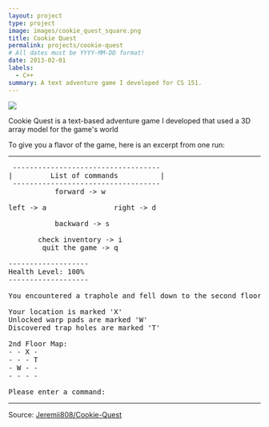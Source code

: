 ```yaml
---
layout: project
type: project
image: images/cookie_quest_square.png
title: Cookie Quest
permalink: projects/cookie-quest
# All dates must be YYYY-MM-DD format!
date: 2013-02-01
labels:
  - C++
summary: A text adventure game I developed for CS 151.
---
```


<img class="ui image" src="{{ site.baseurl }}/images/cookie-quest-header.png">

Cookie Quest is a text-based adventure game I developed that used a 3D array model for the game's world

To give you a flavor of the game, here is an excerpt from one run:

<hr>

<pre>
 -----------------------------------
|         List of commands          |
 -----------------------------------
           forward -> w

left -> a                right -> d

           backward -> s

       check inventory -> i
        quit the game -> q

-------------------
Health Level: 100%
-------------------

You encountered a traphole and fell down to the second floor

Your location is marked 'X'
Unlocked warp pads are marked 'W'
Discovered trap holes are marked 'T'

2nd Floor Map:
- - X -
- - - T
- W - -
- - - -

Please enter a command:
</pre>

<hr>

Source: <a href="https://github.com/Jeremii808/Cookie-Quest" target="_blank"><i class="large github icon "></i>Jeremii808/Cookie-Quest</a>

